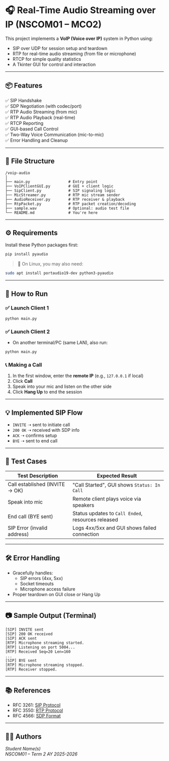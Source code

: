# 🎧 Real-Time Audio Streaming over IP (NSCOM01 – MCO2)

This project implements a **VoIP (Voice over IP)** system in Python using:
- SIP over UDP for session setup and teardown
- RTP for real-time audio streaming (from file or microphone)
- RTCP for simple quality statistics
- A Tkinter GUI for control and interaction

---

## 📦 Features

✅ SIP Handshake  
✅ SDP Negotiation (with codec/port)  
✅ RTP Audio Streaming (from mic)  
✅ RTP Audio Playback (real-time)  
✅ RTCP Reporting  
✅ GUI-based Call Control  
✅ Two-Way Voice Communication (mic-to-mic)  
✅ Error Handling and Cleanup

---

## 📁 File Structure

```
/voip-audio
│
├── main.py                 # Entry point
├── VoIPClientGUI.py        # GUI + client logic
├── SipClient.py            # SIP signaling logic
├── MicStreamer.py          # RTP mic stream sender
├── AudioReceiver.py        # RTP receiver & playback
├── RtpPacket.py            # RTP packet creation/decoding
├── sample.wav              # Optional: audio test file
└── README.md               # You're here
```

---

## ⚙️ Requirements

Install these Python packages first:
```bash
pip install pyaudio
```

> 🔐 On Linux, you may also need:
```bash
sudo apt install portaudio19-dev python3-pyaudio
```

---

## 🚀 How to Run

### ✅ Launch Client 1
```bash
python main.py
```

### ✅ Launch Client 2
- On another terminal/PC (same LAN), also run:
```bash
python main.py
```

### 📞 Making a Call
1. In the first window, enter the **remote IP** (e.g., `127.0.0.1` if local)
2. Click **Call**
3. Speak into your mic and listen on the other side
4. Click **Hang Up** to end the session

---

## 💡 Implemented SIP Flow

- `INVITE` ➝ sent to initiate call
- `200 OK` ➝ received with SDP info
- `ACK` ➝ confirms setup
- `BYE` ➝ sent to end call

---

## 🧪 Test Cases

| Test Description                 | Expected Result                                      |
|----------------------------------|------------------------------------------------------|
| Call established (INVITE → OK)   | "Call Started", GUI shows `Status: In Call`         |
| Speak into mic                   | Remote client plays voice via speakers              |
| End call (BYE sent)              | Status updates to `Call Ended`, resources released  |
| SIP Error (invalid address)      | Logs 4xx/5xx and GUI shows failed connection        |

---

## 🛠️ Error Handling

- Gracefully handles:
  - SIP errors (4xx, 5xx)
  - Socket timeouts
  - Microphone access failure
- Proper teardown on GUI close or Hang Up

---

## 📷 Sample Output (Terminal)

```
[SIP] INVITE sent
[SIP] 200 OK received
[SIP] ACK sent
[RTP] Microphone streaming started.
[RTP] Listening on port 5004...
[RTP] Received Seq=20 Len=160
...
[SIP] BYE sent
[RTP] Microphone streaming stopped.
[RTP] Receiver stopped.
```

---

## 📚 References

- RFC 3261: [SIP Protocol](https://datatracker.ietf.org/doc/html/rfc3261)
- RFC 3550: [RTP Protocol](https://datatracker.ietf.org/doc/html/rfc3550)
- RFC 4566: [SDP Format](https://datatracker.ietf.org/doc/html/rfc4566)

---

## 👨‍💻 Authors

*Student Name(s)*  
*NSCOM01 – Term 2 AY 2025-2026*  
